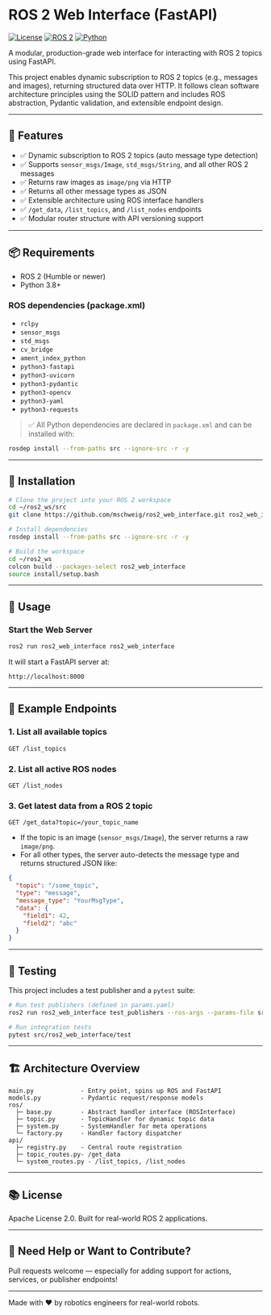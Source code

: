 # ROS 2 Web Interface (FastAPI)

[![License](https://img.shields.io/github/license/mschweig/ros2_web_interface.svg)](LICENSE)
[![ROS 2](https://img.shields.io/badge/ROS%202-Humble-blue)](https://docs.ros.org/en/humble/index.html)
[![Python](https://img.shields.io/badge/python-3.8+-blue.svg)](https://www.python.org/downloads/)

A modular, production-grade web interface for interacting with ROS 2 topics using FastAPI.

This project enables dynamic subscription to ROS 2 topics (e.g., messages and images), returning structured data over HTTP. It follows clean software architecture principles using the SOLID pattern and includes ROS abstraction, Pydantic validation, and extensible endpoint design.

---

## 🚀 Features

- ✅ Dynamic subscription to ROS 2 topics (auto message type detection)
- ✅ Supports `sensor_msgs/Image`, `std_msgs/String`, and all other ROS 2 messages
- ✅ Returns raw images as `image/png` via HTTP
- ✅ Returns all other message types as JSON
- ✅ Extensible architecture using ROS interface handlers
- ✅ `/get_data`, `/list_topics`, and `/list_nodes` endpoints
- ✅ Modular router structure with API versioning support

---

## 📦 Requirements

- ROS 2 (Humble or newer)
- Python 3.8+

### ROS dependencies (package.xml)
- `rclpy`
- `sensor_msgs`
- `std_msgs`
- `cv_bridge`
- `ament_index_python`
- `python3-fastapi`
- `python3-uvicorn`
- `python3-pydantic`
- `python3-opencv`
- `python3-yaml`
- `python3-requests`

> ✅ All Python dependencies are declared in `package.xml` and can be installed with:

```bash
rosdep install --from-paths src --ignore-src -r -y
```

---

## 🔧 Installation

```bash
# Clone the project into your ROS 2 workspace
cd ~/ros2_ws/src
git clone https://github.com/mschweig/ros2_web_interface.git ros2_web_interface

# Install dependencies
rosdep install --from-paths src --ignore-src -r -y

# Build the workspace
cd ~/ros2_ws
colcon build --packages-select ros2_web_interface
source install/setup.bash
```

---

## 🚀 Usage

### Start the Web Server

```bash
ros2 run ros2_web_interface ros2_web_interface
```

It will start a FastAPI server at:
```
http://localhost:8000
```

---

## 📘 Example Endpoints

### 1. List all available topics
```http
GET /list_topics
```

### 2. List all active ROS nodes
```http
GET /list_nodes
```

### 3. Get latest data from a ROS 2 topic
```http
GET /get_data?topic=/your_topic_name
```
- If the topic is an image (`sensor_msgs/Image`), the server returns a raw `image/png`.
- For all other types, the server auto-detects the message type and returns structured JSON like:

```json
{
  "topic": "/some_topic",
  "type": "message",
  "message_type": "YourMsgType",
  "data": {
    "field1": 42,
    "field2": "abc"
  }
}
```

---

## 🧪 Testing

This project includes a test publisher and a `pytest` suite:

```bash
# Run test publishers (defined in params.yaml)
ros2 run ros2_web_interface test_publishers --ros-args --params-file src/ros2_web_interface/test/params.yaml

# Run integration tests
pytest src/ros2_web_interface/test
```

---

## 🏗 Architecture Overview

```
main.py             - Entry point, spins up ROS and FastAPI
models.py           - Pydantic request/response models
ros/
  ├─ base.py        - Abstract handler interface (ROSInterface)
  ├─ topic.py       - TopicHandler for dynamic topic data
  ├─ system.py      - SystemHandler for meta operations
  └─ factory.py     - Handler factory dispatcher
api/
  ├─ registry.py    - Central route registration
  ├─ topic_routes.py- /get_data
  └─ system_routes.py - /list_topics, /list_nodes
```

---

## 📚 License

Apache License 2.0. Built for real-world ROS 2 applications.

---

## 🙋 Need Help or Want to Contribute?
Pull requests welcome — especially for adding support for actions, services, or publisher endpoints!

---

Made with ❤️ by robotics engineers for real-world robots.

